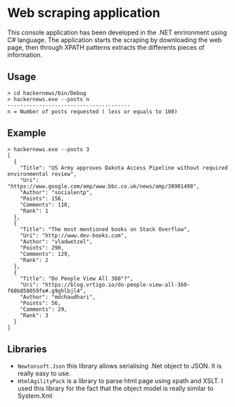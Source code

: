 # Web scraping application

This console application has been developed in the .NET enrironment using C# language.
The application starts the scraping by downloading the web page, then through XPATH patterns extracts the differents pieces of information.

## Usage

```
> cd hackernews/bin/Debug
> hackernews.exe --posts n
---------------------------------------
n = Number of posts requested ( less or equals to 100)
```

## Example

```
> hackernews.exe --posts 3
[
  {
    "Title": "US Army approves Dakota Access Pipeline without required environmental review",
    "Uri": "https://www.google.com/amp/www.bbc.co.uk/news/amp/38901498",
    "Author": "socialentp",
    "Points": 156,
    "Comments": 110,
    "Rank": 1
  },
  {
    "Title": "The most mentioned books on Stack Overflow",
    "Uri": "http://www.dev-books.com",
    "Author": "vladwetzel",
    "Points": 290,
    "Comments": 129,
    "Rank": 2
  },
  {
    "Title": "Do People View All 360°?",
    "Uri": "https://blog.vrtigo.io/do-people-view-all-360-f60b858059fe#.g9ghlbjl4",
    "Author": "mdchaudhari",
    "Points": 56,
    "Comments": 29,
    "Rank": 3
  }
]
```

## Libraries

- `Newtonsoft.Json` this library allows serialising .Net object to JSON. It is really easy to use.
- `HtmlAgilityPack` is a library to parse html page using xpath and XSLT. I used this library for the fact that the object model is really similar to System.Xml
